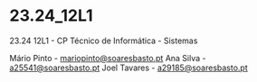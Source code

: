 # 23.24_12L1
23.24 12L1 - CP Técnico de Informática - Sistemas

Mário Pinto - mariopinto@soaresbasto.pt
Ana Silva - a25541@soaresbasto.pt
Joel Tavares - a29185@soaresbasto.pt
